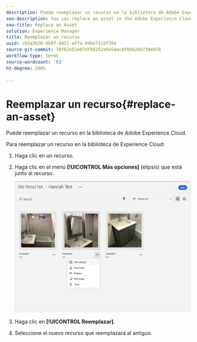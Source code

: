 ```yaml
---
description: Puede reemplazar un recurso en la biblioteca de Adobe Experience Cloud.
seo-description: You can replace an asset in the Adobe Experience Cloud Library.
seo-title: Replace an Asset
solution: Experience Manager
title: Reemplazar un recurso
uuid: c83a3b28-8b9f-4457-affa-948e71cbf784
source-git-commit: 78f62e51e07df88252e6e54ec8f0b620d739e07b
workflow-type: tm+mt
source-wordcount: '63'
ht-degree: 100%

---
```



# Reemplazar un recurso{#replace-an-asset}

Puede reemplazar un recurso en la biblioteca de Adobe Experience Cloud.

Para reemplazar un recurso en la biblioteca de Experience Cloud:

1. Haga clic en un recurso.
1. Haga clic en el menú **[!UICONTROL Más opciones]** (elipsis) que está junto al recurso.

   ![](assets/library_asset_options.png)

1. Haga clic en **[!UICONTROL Reemplazar]**.
1. Seleccione el nuevo recurso que reemplazará al antiguo.

